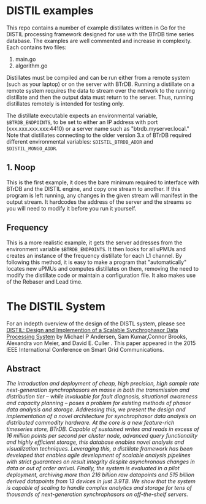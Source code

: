 # DISTIL examples

This repo contains a number of example distillates written in Go for the DISTIL processing framework designed for use with the BTrDB time series database. The examples are well commented and increase in complexity. Each contains two files:

1. main.go
2. algorithm.go

Distillates must be compiled and can be run either from a remote system (such as your laptop) or on the server with BTrDB. Running a distillate on a remote system requires the data to stream over the network to the running distillate and then the output data must return to the server. Thus, running distillates remotely is intended for testing only. 

The distillate executable expects an environmental variable, `$BTRDB_ENDPOINTS`, to be set to either an IP address with port (xxx.xxx.xxx.xxx:4410) or a server name such as "btrdb.myserver.local." Note that distillates connecting to the older version 3.x of BTrDB required different environmental variables: `$DISTIL_BTRDB_ADDR` and `$DISTIL_MONGO_ADDR`.



## 1. Noop

This is the first example, it does the bare minimum required to interface with BTrDB and the DISTIL engine, and copy one stream to another. If this program is left running, any changes in the given stream will manifest in the output stream. It hardcodes the address of the server and the streams so you will need to modify it before you run it yourself.

## Frequency

This is a more realistic example, it gets the server addresses from the environment variable `$BTRDB_ENDPOINTS`. It then looks for all uPMUs and creates an instance of the frequency distillate for each L1 channel. By following this method, it is easy to make a program that "automatically" locates new uPMUs and computes distillates on them, removing the need to modify the
distillate code or maintain a configuration file. It also makes use of the Rebaser and Lead time.



# The DISTIL System

For an indepth overview of the design of the DISTL system, please see [DISTIL: Design and Implemention of a Scalable Synchrophasor Data Processing System](http://ieeexplore.ieee.org/document/7436312/) by Michael P Andersen, Sam Kumar,Connor Brooks, Alexandra von Meier, and David E. Culler . This paper appeared in the 2015 IEEE International Conference on Smart Grid Communications.

## Abstract
*The introduction and deployment of cheap, high precision, high sample rate next-generation synchrophasors en masse in both the transmission and distribution tier – while invaluable for fault diagnosis, situational awareness and capacity planning – poses a problem for existing methods of phasor data analysis and storage. Addressing this, we present the design and implementation of a novel architecture for synchrophasor data analysis on distributed commodity hardware. At the core is a new feature-rich timeseries store, BTrDB. Capable of sustained writes and reads in excess of 16 million points per second per cluster node, advanced query functionality and highly efficient storage, this database enables novel analysis and visualization techniques. Leveraging this, a distillate framework has been developed that enables agile development of scalable analysis pipelines with strict guarantees on result integrity despite asynchronous changes in data or out of order arrival. Finally, the system is evaluated in a pilot deployment, archiving more than 216 billion raw datapoints and 515 billion derived datapoints from 13 devices in just 3.9TB. We show that the system is capable of scaling to handle complex analytics and storage for tens of thousands of next-generation synchrophasors on off-the-shelf servers.*
